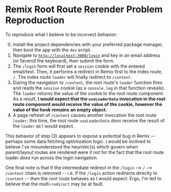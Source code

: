 # Remix Root Route Rerender Problem Reproduction

To reproduce what I believe to be incorrect behavior:

0. Install the project dependencies with your preferred package manager, then boot the app with the `dev` script.
1. Navigate to [`http://localhost:3000/login`](http://localhost:3000/login) and key in an email address (or faceroll the keyboard), then submit the form.
2. The `/login` form will first set a `session` cookie with the entered email/text.  Then, it performs a redirect in Remix first to the index route, `/`.  The index route `loader` will finally redirect to `/content`.
3. During the navigation to `/content`, the root route's `loader` function fires and reads the `session` cookie (as a `console.log` in that function reveals).  The `loader` returns the value of the cookie to the root route component.  As a result, **I would expect that the `useLoaderData` invocation in the root route component would receive the value of the cookie, however the value of the hook remains an empty object.**
4. A page refresh of `/content` causes another invocation the root route `loader`; this time, the root route `useLoaderData` *does* receive the result of the `loader` as I would expect.

This behavior of step (3) appears to expose a potential bug in Remix -- perhaps some data fetching optimization logic.  I would be inclined to believe I've misunderstood the heuristic(s) which govern when parent/layout routes are rendered were it not for the fact that the root route loader *does* run across the login navigation.

One final note is that if the intermediate redirect in the `/login` --> `/` --> `/content` chain is removed -- i.e. if the `/login` action redirects directly to `/content` -- then the root route behaves as I would expect.  Ergo, I'm led to believe that the multi-`redirect` may be at fault.